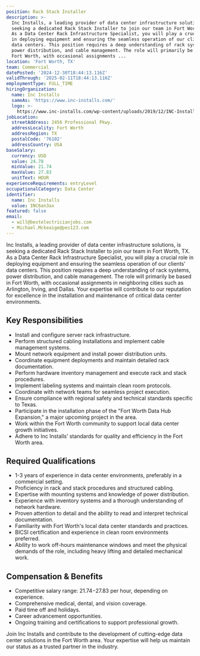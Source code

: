 ```yaml
---
position: Rack Stack Installer
description: >-
  Inc Installs, a leading provider of data center infrastructure solutions, is
  seeking a dedicated Rack Stack Installer to join our team in Fort Worth, TX.
  As a Data Center Rack Infrastructure Specialist, you will play a crucial role
  in deploying equipment and ensuring the seamless operation of our clients'
  data centers. This position requires a deep understanding of rack systems,
  power distribution, and cable management. The role will primarily be based in
  Fort Worth, with occasional assignments ...
location: 'Fort Worth, TX'
team: Commercial
datePosted: '2024-12-30T18:44:13.116Z'
validThrough: '2025-02-11T18:44:13.116Z'
employmentType: FULL_TIME
hiringOrganization:
  name: Inc Installs
  sameAs: 'https://www.inc-installs.com/'
  logo: >-
    https://www.inc-installs.com/wp-content/uploads/2019/12/INC-Installs-Web-Logo.png
jobLocation:
  streetAddress: 2456 Professional Pkwy.
  addressLocality: Fort Worth
  addressRegion: TX
  postalCode: '76102'
  addressCountry: USA
baseSalary:
  currency: USD
  value: 24.78
  minValue: 21.74
  maxValue: 27.83
  unitText: HOUR
experienceRequirements: entryLevel
occupationalCategory: Data Center
identifier:
  name: Inc Installs
  value: INC6an3ax
featured: false
email:
  - will@bestelectricianjobs.com
  - Michael.Mckeaige@pes123.com
---
```




Inc Installs, a leading provider of data center infrastructure solutions, is seeking a dedicated Rack Stack Installer to join our team in Fort Worth, TX. As a Data Center Rack Infrastructure Specialist, you will play a crucial role in deploying equipment and ensuring the seamless operation of our clients' data centers. This position requires a deep understanding of rack systems, power distribution, and cable management. The role will primarily be based in Fort Worth, with occasional assignments in neighboring cities such as Arlington, Irving, and Dallas. Your expertise will contribute to our reputation for excellence in the installation and maintenance of critical data center environments.

## Key Responsibilities

- Install and configure server rack infrastructure.
- Perform structured cabling installations and implement cable management systems.
- Mount network equipment and install power distribution units.
- Coordinate equipment deployments and maintain detailed rack documentation.
- Perform hardware inventory management and execute rack and stack procedures.
- Implement labeling systems and maintain clean room protocols.
- Coordinate with network teams for seamless project execution.
- Ensure compliance with regional safety and technical standards specific to Texas.
- Participate in the installation phase of the "Fort Worth Data Hub Expansion," a major upcoming project in the area.
- Work within the Fort Worth community to support local data center growth initiatives.
- Adhere to Inc Installs’ standards for quality and efficiency in the Fort Worth area.

## Required Qualifications

- 1-3 years of experience in data center environments, preferably in a commercial setting.
- Proficiency in rack and stack procedures and structured cabling.
- Expertise with mounting systems and knowledge of power distribution.
- Experience with inventory systems and a thorough understanding of network hardware.
- Proven attention to detail and the ability to read and interpret technical documentation.
- Familiarity with Fort Worth's local data center standards and practices.
- BICSI certification and experience in clean room environments preferred.
- Ability to work off-hours maintenance windows and meet the physical demands of the role, including heavy lifting and detailed mechanical work.

## Compensation & Benefits

- Competitive salary range: $21.74-$27.83 per hour, depending on experience.
- Comprehensive medical, dental, and vision coverage.
- Paid time off and holidays.
- Career advancement opportunities.
- Ongoing training and certifications to support professional growth. 

Join Inc Installs and contribute to the development of cutting-edge data center solutions in the Fort Worth area. Your expertise will help us maintain our status as a trusted partner in the industry.
